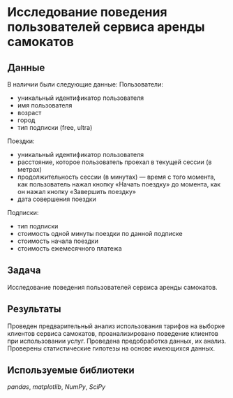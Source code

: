 # Исследование поведения пользователей сервиса аренды самокатов
## Данные

В наличии были следующие данные:
Пользователи:
- уникальный идентификатор пользователя
- имя пользователя
- возраст
- город
- тип подписки (free, ultra)

Поездки:
- уникальный идентификатор пользователя
- расстояние, которое пользователь проехал в текущей сессии (в метрах)
- продолжительность сессии (в минутах) — время с того момента, как пользователь нажал кнопку «Начать поездку» до момента, как он нажал кнопку «Завершить поездку»
- дата совершения поездки

Подписки:
- тип подписки
- стоимость одной минуты поездки по данной подписке
- стоимость начала поездки
-	стоимость ежемесячного платежа

## Задача

Исследование поведения пользователей сервиса аренды самокатов.

## Результаты

Проведен предварительный анализ использования тарифов на выборке клиентов сервиса самокатов,
проанализировано поведение клиентов при использовании услуг. Проведена предобработка
данных, их анализ. Проверены статистические гипотезы на основе имеющихся данных.

## Используемые библиотеки
*pandas*, *matplotlib*, *NumPy*, *SciPy*
